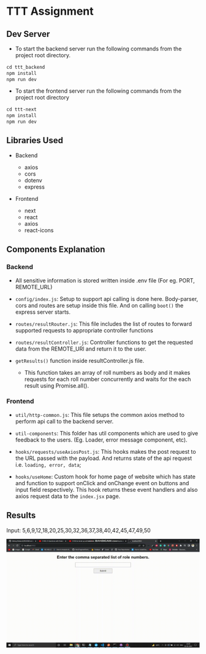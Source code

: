 # TTT Assignment

## Dev Server

- To start the backend server run the following commands from the project root directory.

```
cd ttt_backend
npm install
npm run dev
```

- To start the frontend server run the following commands from the project root directory

```
cd ttt-next
npm install
npm run dev
```

## Libraries Used

- Backend

  - axios
  - cors
  - dotenv
  - express

- Frontend
  - next
  - react
  - axios
  - react-icons

## Components Explanation

### Backend

- All sensitive information is stored written inside .env file (For eg. PORT, REMOTE_URL)

- `config/index.js`: Setup to support api calling is done here. Body-parser, cors and routes are setup inside this file. And on calling `boot()` the express server starts.

- `routes/resultRouter.js`: This file includes the list of routes to forward supported requests to appropriate controller functions

- `routes/resultController.js`: Controller functions to get the requested data from the REMOTE_URl and return it to the user.

- `getResults()` function inside resultController.js file.
  - This function takes an array of roll numbers as body and it makes requests for each roll number concurrently and waits for the each result using Promise.all().

### Frontend

- `util/http-common.js`: This file setups the common axios method to perform api call to the backend server.

- `util-components`: This folder has util components which are used to give feedback to the users. (Eg. Loader, error message component, etc).

- `hooks/requests/useAxiosPost.js`: This hooks makes the post request to the URL passed with the payload. And returns state of the api request i.e. `loading, error, data`;

- `hooks/useHome`: Custom hook for home page of website which has state and function to support onClick and onChange event on buttons and input field respectively. This hook returns these event handlers and also axios request data to the `index.jsx` page.

## Results

Input: 5,6,9,12,18,20,25,30,32,36,37,38,40,42,45,47,49,50

![Output](./assets/output.gif)
